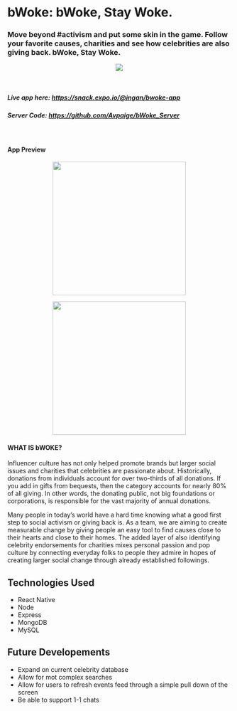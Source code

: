 # bWoke: bWoke, Stay Woke.

### Move beyond #activism and put some skin in the game. Follow your favorite causes, charities and see how celebrities are also giving back. bWoke, Stay Woke.

<p align="center">
  <img src="https://media.giphy.com/media/xULW8uYVeNcqgmyxry/giphy.gif">
</p>
<br>

##### Live app here: https://snack.expo.io/@ingan/bwoke-app

##### Server Code: https://github.com/Avpaige/bWoke_Server

<br>

#### App Preview
<p align="center">
  <img src="./assets/bwoke.gif" width="300">
</p>

<p align="center">
  <img src="./assets/bwoke1.gif" width="300">
</p>


#### WHAT IS bWOKE?
Influencer culture has not only helped promote brands but larger social issues and charities that celebrities are passionate about. Historically, donations from individuals account for over two-thirds of all donations. If you add in gifts from bequests, then the category accounts for nearly 80% of all giving. In other words, the donating public, not big foundations or corporations, is responsible for the vast majority of annual donations. 

Many people in today’s world have a hard time knowing what a good first step to social activism or giving back is. As a team, we are aiming to create measurable change by giving people an easy tool to find causes close to their hearts and close to their homes. The added layer of also identifying celebrity endorsements for charities mixes personal passion and pop culture by connecting everyday folks to people they admire in hopes of creating larger social change through already established followings. 

## Technologies Used
* React Native
* Node
* Express
* MongoDB
* MySQL

## Future Developements
* Expand on current celebrity database
* Allow for mot complex searches
* Allow for users to refresh events feed through a simple pull down of the screen
* Be able to support 1-1 chats
